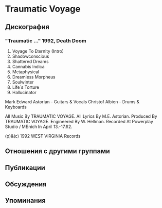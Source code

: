 # Traumatic Voyage



## Дискография

### "Traumatic ..." 1992, Death Doom

1. Voyage To Eternity (Intro)
2. Shadowconscious
3. Shattered Dreams
4. Cannabis Indica
5. Metaphysical
6. Dreamless Morpheus
7. Soulwinter
8. Life`s Torture
9. Hallucinator

 Mark Edward Astorian - Guitars & Vocals
 Christof Albien  - Drums & Keyboards

All Music By TRAUMATIC VOYAGE.
All Lyrics By M.E. Astorian.
Produced By TRAUMATIC VOYAGE.
Engineered By W. Hellman.
Recorded At Powerplay Studio / MБnich In 
April 13.-17.92.

(p)&(c) 1992 WEST VIRGINIA Records


## Отношения с другими группами


## Публикации


## Обсуждения


## Упоминания

